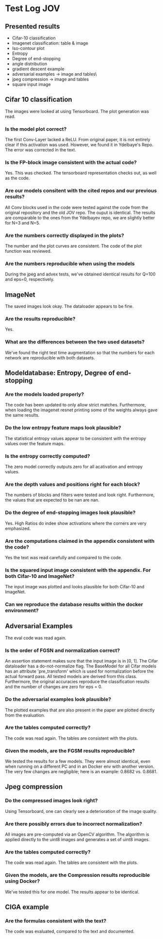 # Test Log JOV

## Presented results

* Cifar-10 classification
* Imagenet classification: table & image
* Iso-contour plot
* Entropy
* Degree of end-stopping
* angle distribution
* gradient descent example
* adversarial examples -> image and tables\
* jpeg compression -> image and tables
* square input image

## Cifar 10 classification

The images were looked at using Tensorboard. The plot generation was read.

### Is the model plot correct?
The first Conv-Layer lacked a ReLU. From original paper, it is not entirely clear if this activation was used. However, we found it in Ydelbaye's Repo. The error was corrected in the text.


### Is the FP-block image consistent with the actual code?
Yes. This was checked. The tensorboard representation checks out, as well as the code.

### Are our models consitent with the cited repos and our previous results?
All Conv blocks used in the code were tested against the code from the original repository and the old JOV repo. The ouput is identical.
The results are comparable to the ones from the Ydelbayev repo, we are slightly better for N=3 and N=5.


### Are the numbers correctly displayed in the plots?
The number and the plot curves are consistent. The code of the plot function was reviewed.

### Are the numbers reproducible when using the models
During the jpeg and advex tests, we've obtained identical results for Q=100 and eps=0, respectively.

## ImageNet
The saved images look okay. The dataloader appears to be fine.

### Are the results reproducible?
Yes.

### What are the differences between the two used datasets?
We've found the right test time augmentation so that the numbers for each network are reproducible with both datasets.

## Modeldatabase: Entropy, Degree of end-stopping

### Are the models loaded properly?

The code has been updated to only allow strict matches. Furthermore, when loading the imagenet resnet printing some of the weights always gave the same results.

### Do the low entropy feature maps look plausible?

The statistical entropy values appear to be consistent with the entropy values over the feature maps.

### Is the entropy correctly computed?

The zero model correctly outputs zero for all acativation and entropy values.

### Are the depth values and positions right for each block?

The numbers of blocks and filters were tested and look right. Furthermore, the values that are expected to be nan are nan.

### Do the degree of end-stopping images look plausible?

Yes. High Ratios do indee show activations where the corners are very emphasized.

### Are the computations claimed in the appendix consistent with the code?

Yes the text was read carefully and compared to the code.

### Is the squared input image consistent with the appendix. For both Cifar-10 and ImageNet?

The input image was plotted and looks plausible for both Cifar-10 and ImageNet.

### Can we reproduce the database results within the docker environment?

## Adversarial Examples

The eval code was read again.

### Is the order of FGSN and normalization correct?

An assertion statement makes sure that the input image is in [0, 1]. The Cifar dataloader has a do-not-normalize flag. The BaseModel for all Cifar models has an attribute 'pre_transform' which is used for normalization before the actual forward pass. All tested models are derived from this class. Furthermore, the original accuracies reproduce the classification results and the number of changes are zero for eps = 0.

### Do the adversarial examples look plausible?
The plotted examples that are also present in the paper are plotted directly from the evaluation.

### Are the tables computed correctly?

The code was read again. The tables are consistent with the plots.

### Given the models, are the FGSM results reproducible?

We tested the results for a few models. They were almost identical, even when running on a different PC and in an Docker env with another version. The very few changes are negligible; here is an example: 0.8682 vs. 0.8681.


## Jpeg compression

### Do the compressed images look right?

Using Tensorboard, one can clearly see a deterioration of the image quality.

### Are there possibly errors due to incorrect normalization?
All images are pre-computed via an OpenCV algorithm. The algorithm is applied directly to the uint8 images and generates a set of uint8 images.

### Are the tables computed correctly?

The code was read again. The tables are consistent with the plots.

### Given the models, are the Compression results reproducible using Docker?

We've tested this for one model. The results appear to be identical.

## CIGA example

### Are the formulas consistent with the text?

The code was evaluated, compared to the text and documented.


